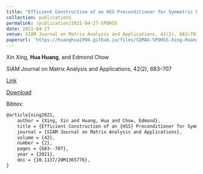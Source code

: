 ```yaml
---
title: "Efficient Construction of an HSS Preconditioner for Symmetric Positive Definite H2 Matrices"
collection: publications
permalink: /publication/2021-04-27-SPDHSS
date: 2021-04-27
venue: SIAM Journal on Matrix Analysis and Applications, 42(2), 683–707
paperurl: 'https://huanghua1994.github.io/files/SIMAX-SPDHSS-Xing-Huang-Chow.pdf'
---
```

Xin Xing, **Hua Huang**, and Edmond Chow

SIAM Journal on Matrix Analysis and Applications, 42(2), 683–707

[Link](https://epubs.siam.org/doi/abs/10.1137/20M1365776)

[Download](https://huanghua1994.github.io/files/SIMAX-SPDHSS-Xing-Huang-Chow.pdf)

Bibtex:

```tex
@article{xing2021,
    author = {Xing, Xin and Huang, Hua and Chow, Edmond},
    title = {Efficient Construction of an {HSS} Preconditioner for Symmetric Positive Definite \$\mathcal{H}^2\$ Matrices},
    journal = {SIAM Journal on Matrix Analysis and Applications},
    volume = {42},
    number = {2},
    pages = {683--707},
    year = {2021},
    doi = {10.1137/20M1365776},
}
```

